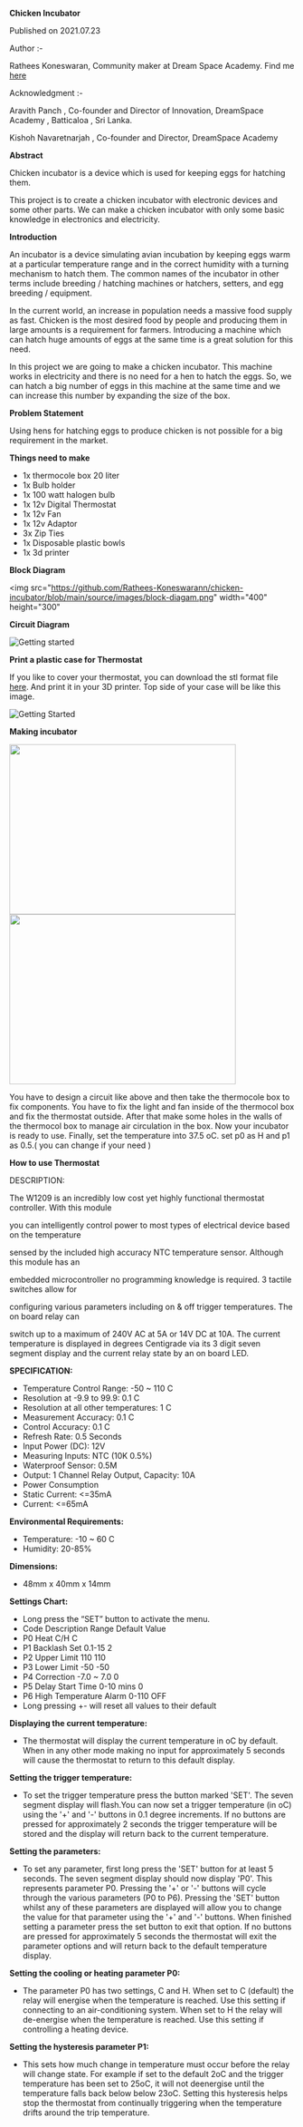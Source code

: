**Chicken Incubator**

Published on 2021.07.23

Author :-

 Rathees Koneswaran, Community maker at Dream Space Academy.
 Find me [here](https://github.com/Rathees-Koneswarann)

Acknowledgment :-

 Aravith Panch , Co-founder and Director of Innovation, DreamSpace Academy , Batticaloa , Sri Lanka.

 Kishoh Navaretnarjah , Co-founder and Director, DreamSpace Academy

**Abstract**

Chicken incubator is a device which is used for keeping eggs for hatching them.

This project is to create a chicken incubator with electronic devices and some other parts. We can make a chicken incubator with only some basic knowledge in electronics and electricity.

**Introduction**

An incubator is a device simulating avian incubation by keeping eggs warm at a particular temperature range and in the correct humidity with a turning mechanism to hatch them. The common names of the incubator in other terms include breeding / hatching machines or hatchers, setters, and egg breeding / equipment.

In the current world, an increase in population needs a massive food supply as fast. Chicken is the most desired food by people and producing them in large amounts is a requirement for farmers. Introducing a machine which can hatch huge amounts of eggs at the same time is a great solution for this need. 

In this project we are going to make a chicken incubator. This machine works in electricity and there is no need for a hen to hatch the eggs. So, we can hatch a big number of eggs in this machine at the same time and we can increase this number by expanding the size of the box.

**Problem Statement**

Using hens for hatching eggs to produce chicken is not possible for a big requirement in the market.

**Things need to make**

* 1x thermocole box 20 liter
* 1x Bulb holder
* 1x 100 watt halogen bulb
* 1x 12v Digital Thermostat
* 1x 12v Fan
* 1x 12v Adaptor
* 3x Zip Ties
* 1x Disposable plastic bowls
* 1x 3d printer

**Block Diagram**

<img src="https://github.com/Rathees-Koneswarann/chicken-incubator/blob/main/source/images/block-diagam.png" width="400" height="300"

**Circuit Diagram**

![Getting started](https://github.com/Rathees-Koneswarann/chicken-incubator/blob/main/source/images/circuit-diagram.png)

**Print a plastic case for Thermostat**

If you like to cover your thermostat, you can download the stl format file [here](https://github.com/Rathees-Koneswarann/chicken-incubator/tree/main/source/stl-files). And print it in your 3D printer. Top side of your case will be like this image.

![Getting Started](https://github.com/Rathees-Koneswarann/chicken-incubator/blob/main/source/images/top-of-case.jpg)

**Making incubator**

<img src="https://github.com/Rathees-Koneswarann/chicken-incubator/blob/main/source/images/inside-of-incubator.jpg" width="400" height = "300">

<img src="https://github.com/Rathees-Koneswarann/chicken-incubator/blob/main/source/images/out-side-of-incubator.jpg" width="400" height="300">

You have to design a circuit like above and then take the thermocole box to fix components. You have to fix the light and fan inside of the thermocol box and fix the thermostat outside. After that make some holes in the walls of the thermocol box to manage air circulation in the box. Now your incubator is ready to use. Finally, set the temperature into 37.5 oC. set p0 as H and p1 as 0.5.( you can change if your need )

**How to use Thermostat**

DESCRIPTION:

The W1209 is an incredibly low cost yet highly functional thermostat controller. With this module

you can intelligently control power to most types of electrical device based on the temperature

sensed by the included high accuracy NTC temperature sensor. Although this module has an

embedded microcontroller no programming knowledge is required. 3 tactile switches allow for

configuring various parameters including on & off trigger temperatures. The on board relay can

switch up to a maximum of 240V AC at 5A or 14V DC at 10A. The current temperature is displayed in degrees Centigrade via its 3 digit seven segment display and the current relay state by an on board LED. 

**SPECIFICATION:**

* Temperature Control Range: -50 ~ 110 C
* Resolution at -9.9 to 99.9: 0.1 C
* Resolution at all other temperatures: 1 C
* Measurement Accuracy: 0.1 C
* Control Accuracy: 0.1 C
* Refresh Rate: 0.5 Seconds
* Input Power (DC): 12V
* Measuring Inputs: NTC (10K 0.5%)
* Waterproof Sensor: 0.5M
* Output: 1 Channel Relay Output, Capacity: 10A
* Power Consumption
* Static Current: &lt;=35mA
* Current: &lt;=65mA

**Environmental Requirements:**

* Temperature: -10 ~ 60 C
* Humidity: 20-85%

**Dimensions:**

* 48mm x 40mm x 14mm

**Settings Chart:**

* Long press the “SET” button to activate the menu.
* Code Description Range Default Value
* P0 Heat C/H C
* P1 Backlash Set 0.1-15 2
* P2 Upper Limit 110 110
* P3 Lower Limit -50 -50
* P4 Correction -7.0 ~ 7.0 0
* P5 Delay Start Time 0-10 mins 0
* P6 High Temperature Alarm 0-110 OFF
* Long pressing +- will reset all values to their default

**Displaying the current temperature:**

* The thermostat will display the current temperature in oC by default. When in any other mode making no input for approximately 5 seconds will cause the thermostat to return to this default display.

**Setting the trigger temperature:**

* To set the trigger temperature press the button marked 'SET'. The seven segment display will flash.You can now set a trigger temperature (in oC) using the '+' and '-' buttons in 0.1 degree increments. If no buttons are pressed for approximately 2 seconds the trigger temperature will be stored and the display will return back to the current temperature.

**Setting the parameters:**

* To set any parameter, first long press the 'SET' button for at least 5 seconds. The seven segment display should now display 'P0'. This represents parameter P0. Pressing the '+' or '-' buttons will cycle through the various parameters (P0 to P6). Pressing the 'SET' button whilst any of these parameters are displayed will allow you to change the value for that parameter using the '+' and '-' buttons. When finished setting a parameter press the set button to exit that option. If no buttons are pressed for approximately 5 seconds the thermostat will exit the parameter options and will return back to the default temperature display.

**Setting the cooling or heating parameter P0:**

* The parameter P0 has two settings, C and H. When set to C (default) the relay will energise when the temperature is reached. Use this setting if connecting to an air-conditioning system. When set to H the relay will de-energise when the temperature is reached. Use this setting if controlling a heating device.

**Setting the hysteresis parameter P1:**

* This sets how much change in temperature must occur before the relay will change state. For example if set to the default 2oC and the trigger temperature has been set to 25oC, it will not deenergise until the temperature falls back below below 23oC. Setting this hysteresis helps stop the thermostat from continually triggering when the temperature drifts around the trip temperature.

